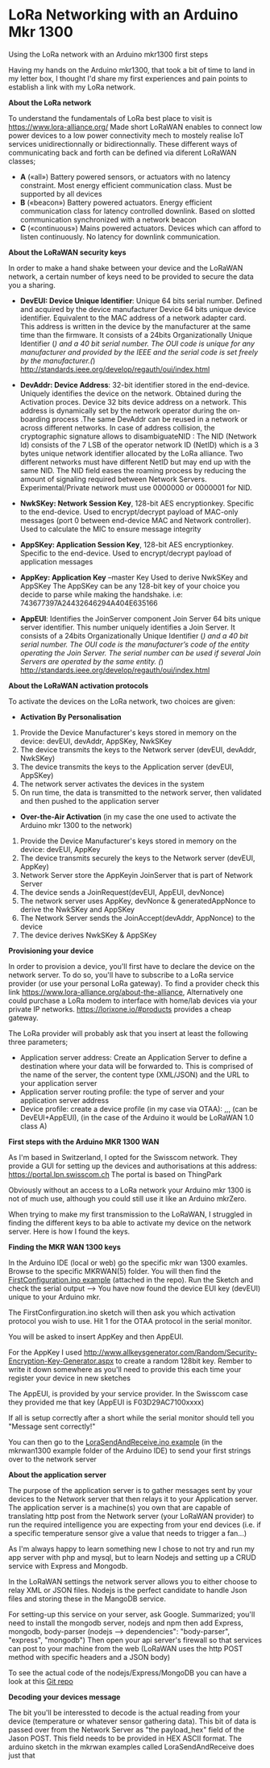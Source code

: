 # LoRa Networking with an Arduino Mkr 1300
Using the LoRa network with an Arduino mkr1300 first steps

Having my hands on the Arduino mkr1300, that took a bit of time to land in my letter box, I thought I'd share my first experiences and pain points to establish a link with my LoRa network.

<b>About the LoRa network</b>

To understand the fundamentals of LoRa best place to visit is https://www.lora-alliance.org/
Made short LoRaWAN enables to connect low power devices to a low power connectivity mech to mostely realise IoT services unidirectionnally or bidirectionnally. These different ways of communicating back and forth can be defined via diferent LoRaWAN classes;

- <b>A</b> («all») Battery powered sensors, or actuators with no latency constraint. Most energy efficient communication class. Must be supported by all devices
- <b>B</b> («beacon») Battery powered actuators. Energy efficient communication class for latency controlled downlink. Based on slotted communication synchronized with a network beacon
- <b>C</b> («continuous») Mains powered actuators. Devices which can afford to listen continuously. No latency for downlink communication.

<b>About the LoRaWAN security keys</b>

In order to make a hand shake between your device and the LoRaWAN network, a certain number of keys need to be provided to secure the data you a sharing.

- <b>DevEUI: Device Unique Identifier</b>: Unique 64 bits serial number. Defined and acquired by the device manufacturer
Device 64 bits unique device identifier. Equivalent to the MAC address of a network adapter card. This address is written in the device by the manufacturer at the same time than the firmware. It consists of a 24bits Organizationally Unique Identifier (*) and a 40 bit serial number. The OUI code is unique for any manufacturer and provided by the IEEE and the serial code is set freely by the manufacturer.(*) http://standards.ieee.org/develop/regauth/oui/index.html

- <b>DevAddr: Device Address</b>: 32-bit identifier stored in the end-device. Uniquely identifies the device on the network. Obtained during the Activation proces.
Device 32 bits device address on a network. This address is dynamically set by the network operator during the on-boarding process .The same DevAddr can be reused in a network or across different networks. In case of address collision, the cryptographic signature allows to disambiguateNID : The NID (Network Id) consists of the 7 LSB of the operator network ID  (NetID) which is a 3 bytes unique network identifier allocated by the LoRa alliance. Two different networks must have different NetID but may end up with the same NID. The NID field eases the roaming process by reducing the amount of signaling required between Network Servers. Experimental/Private network must use 0000000 or 0000001 for NID.

- <b>NwkSKey: Network Session Key</b>, 128-bit AES encryptionkey. Specific to the end-device. Used to encrypt/decrypt payload of MAC-only messages (port 0 between end-device MAC and Network controller). Used to calculate the MIC to ensure message integrity

- <b>AppSKey: Application Session Key</b>, 128-bit AES encryptionkey. Specific to the end-device. Used to encrypt/decrypt payload of application messages

- <b>AppKey: Application Key</b> –master Key Used to derive NwkSKey and AppSKey
The AppSKey can be any 128-bit key of your choice you decide to parse while making the handshake.
i.e: 743677397A24432646294A404E635166

- <b>AppEUI</b>: Identifies the JoinServer component
Join Server 64 bits unique server identifier. This number uniquely identifies a Join Server. It consists of a 24bits Organizationally Unique Identifier (*) and a 40 bit serial number. The OUI code is the manufacturer’s code of the entity operating the Join Server. The serial number can be used if several Join Servers are operated by the same entity.
(*) http://standards.ieee.org/develop/regauth/oui/index.html

<b>About the LoRaWAN activation protocols</b>

To activate the devices on the LoRa network, two choices are given:

- <b>Activation By Personalisation</b>

1. Provide the Device Manufacturer's keys stored in memory on the device: devEUI, devAddr, AppSKey, NwkSKey
2. The device transmits the keys to the Network server (devEUI, devAddr, NwkSKey)
3. The device transmits the keys to the Application server (devEUI, AppSKey)
4. The network server activates the devices in the system
5. On run time, the data is transmitted to the network server, then validated and then pushed to the application server

- <b>Over-the-Air Activation</b> (in my case the one used to activate the Arduino mkr 1300 to the network)

1. Provide the Device Manufacturer's keys stored in memory on the device: devEUI, AppKey
2. The device transmits securely the keys to the Network server (devEUI, AppKey)
3. Network Server store the AppKeyin JoinServer that is part of Network Server
4. The device sends a JoinRequest(devEUI, AppEUI, devNonce)
5. The network server uses AppKey, devNonce & generatedAppNonce to derive the NwkSKey and AppSKey
6. The Network Server sends the JoinAccept(devAddr, AppNonce) to the device
7. The device derives NwkSKey & AppSKey

<b>Provisioning your device</b>

In order to provision a device, you'll first have to declare the device on the network server. To do so, you'll have to subscribe to a LoRa service provider (or use your personal LoRa gateway). To find a provider check this link https://www.lora-alliance.org/about-the-alliance, Alternatively one could purchase a LoRa modem to interface with home/lab devices via your private IP networks. https://lorixone.io/#products provides a cheap gateway.

The LoRa provider will probably ask that you insert at least the following three parameters;

- Application server address: Create an Application Server to define a destination where your data will be forwarded to. This is comprised of the name of the server, the content type (XML/JSON) and the URL to your application server
- Application server routing profile: the type of server and your application server address
- Device profile: create a device profile (in my case via OTAA): <devicename>,<DevEUI>,<AppEUI>,<AppKey> (can be DevEUI+AppEUI), <device profile> (in the case of the Arduino it would be LoRaWAN 1.0 class A)
  
  

<b>First steps with the Arduino MKR 1300 WAN</b>

As I'm based in Switzerland, I opted for the Swisscom network. They provide a GUI for setting up the devices and authorisations at this address: https://portal.lpn.swisscom.ch The portal is based on ThingPark

Obviously without an access to a LoRa network your Arduino mkr 1300 is not of much use, although you could still use it like an Arduino mkrZero.

When trying to make my first transmission to the LoRaWAN, I struggled in finding the different keys to ba able to activate my device on the network server. Here is how I found the keys.

<b>Finding the MKR WAN 1300 keys</b>

In the Arduino IDE (local or web) go the specific mkr wan 1300 examles. Browse to the specific MKRWAN(5) folder. You will then find the <a href="https://github.com/Alexanderstephengreenwood/LoRa-Network-Mkr1300/blob/master/FirstConfiguration.ino">FirstConfiguration.ino example</a> (attached in the repo). Run the Sketch and check the serial output --> You have now found the device EUI key (devEUI) unique to your Arduino mkr.

The FirstConfirguration.ino sketch will then ask you which activation protocol you wish to use. Hit 1 for the OTAA protocol in the serial monitor.

You will be asked to insert AppKey and then AppEUI.

For the AppKey I used http://www.allkeysgenerator.com/Random/Security-Encryption-Key-Generator.aspx to create a random 128bit key. Rember to write it down somewhere as you'll need to provide this each time your register your device in new sketches

The AppEUI, is provided by your service provider. In the Swisscom case they provided me that key (AppEUI is F03D29AC7100xxxx)

If all is setup correctly after a short while the serial monitor should tell you "Message sent correctly!"

You can then go to the <a href="https://github.com/Alexanderstephengreenwood/LoRa-Network-Mkr1300/blob/master/LoraSendAndReceive.ino">LoraSendAndReceive.ino example</a> (in the mkrwan1300 example folder of the Arduino IDE) to send your first strings over to the network server



<b>About the application server</b>

The purpose of the application server is to gather messages sent by your devices to the Network server that then relays it to your Application server. The application server is a machine(s) you own that are capable of translating http post from the Network server (your LoRaWAN provider) to run the required intelligence you are expecting from your end devices (i.e. if a specific temperature sensor give a value that needs to trigger a fan...)

As I'm always happy to learn something new I chose to not try and run my app server with php and mysql, but to learn Nodejs and setting up a CRUD service with Express and Mongodb.

In the LoRaWAN settings the network server allows you to either choose to relay XML or JSON files. Nodejs is the perfect candidate to handle Json files and storing these in the MangoDB service.

For setting-up this service on your server, ask Google. Summarized; you'll need to install the mongodb server, nodejs and npm then add Express, mongodb, body-parser (nodejs --> dependencies": "body-parser", "express", "mongodb") Then open your api server's firewall so that services can post to your machine from the web (LoRaWAN uses the http POST method with specific headers and a JSON body)

To see the actual code of the nodejs/Express/MongoDB you can have a look at this <a href="https://github.com/Alexanderstephengreenwood/SimpleNodejsAPILoRaWANReceiver">Git repo</a> 


<b>Decoding your devices message</b>

The bit you'll be interessted to decode is the actual reading from your device (temperature or whatever sensor gathering data). This bit of data is passed over from the Network Server as "the payload_hex" field of the Jason POST. This field needs to be provided in HEX ASCII format. The arduino sketch in the mkrwan examples called LoraSendAndReceive does just that

